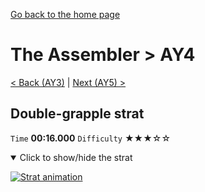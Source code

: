 [Go back to the home page](https://github.com/Doublevil/scbspeedrun)

# The Assembler > AY4

[< Back (AY3)](https://github.com/Doublevil/scbspeedrun/blob/main/levels/A/AY3.md) | [Next (AY5) >](https://github.com/Doublevil/scbspeedrun/blob/main/levels/A/AY5.md)

## Double-grapple strat

`Time` **00:16.000** `Difficulty` ★★★☆☆
<details open>
  <summary>Click to show/hide the strat</summary>

  [![Strat animation](https://github.com/Doublevil/scbspeedrun/blob/main/media/levels/A/AY4_DoubleGrappleStrat.webp)](https://github.com/Doublevil/scbspeedrun/blob/main/media/levels/A/AY4_DoubleGrappleStrat.mp4?raw=true)
</details>
